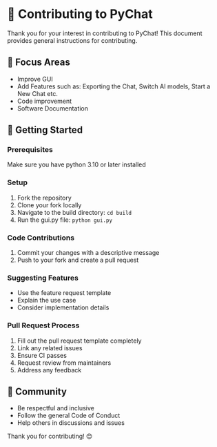# 🤝 Contributing to PyChat
Thank you for your interest in contributing to PyChat! This document provides general instructions for contributing.

## 🎯 Focus Areas
- Improve GUI
- Add Features such as: Exporting the Chat, Switch AI models, Start a New Chat etc.
- Code improvement
- Software Documentation

## 🧰 Getting Started
### Prerequisites
Make sure you have python 3.10 or later installed

### Setup
1. Fork the repository
2. Clone your fork locally
3. Navigate to the build directory: `cd build`
4. Run the gui.py file: `python gui.py`

### Code Contributions
1. Commit your changes with a descriptive message
2. Push to your fork and create a pull request

### Suggesting Features
- Use the feature request template
- Explain the use case
- Consider implementation details

### Pull Request Process
1. Fill out the pull request template completely
2. Link any related issues
3. Ensure CI passes
4. Request review from maintainers
5. Address any feedback

## 👥 Community
- Be respectful and inclusive
- Follow the general Code of Conduct
- Help others in discussions and issues

Thank you for contributing! 😊



